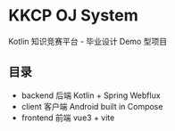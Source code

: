 # KKCP OJ System
Kotlin 知识竞赛平台 - 毕业设计 Demo 型项目

## 目录

- backend 后端 Kotlin + Spring Webflux
- client 客户端 Android built in Compose
- frontend 前端 vue3 + vite

